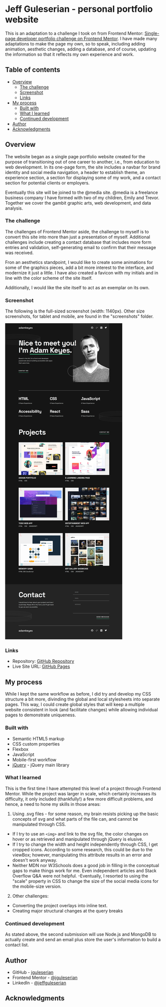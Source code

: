 # Jeff Guleserian - personal portfolio website

This is an adaptation to a challenge I took on from Frontend Mentor: [Single-page developer portfolio challenge on Frontend Mentor](https://www.frontendmentor.io/challenges/singlepage-developer-portfolio-bBVj2ZPi-x). I have made many adaptations to make the page my own, so to speak, including adding animation, aesthetic changes, adding a database, and of course, updating the information so that it reflects my own experience and work. 

## Table of contents

- [Overview](#overview)
  - [The challenge](#the-challenge)
  - [Screenshot](#screenshot)
  - [Links](#links)
- [My process](#my-process)
  - [Built with](#built-with)
  - [What I learned](#what-i-learned)
  - [Continued development](#continued-development)
- [Author](#author)
- [Acknowledgments](#acknowledgments)

## Overview

The website began as a single page portfolio website created for the purpose of transitioning out of one career to another, i.e., from education to web development. In its one-page form, the site includes a navbar for brand identity and social media navigation, a header to establish theme, an experience section, a section for displaying some of my work, and a contact section for potential clients or employers.

Eventually this site will be joined to the @media site. @media is a freelance business company I have formed with two of my children, Emily and Trevor. Together we cover the gambit graphic arts, web development, and data analysis.

### The challenge

The challenges of Frontend Mentor aside, the challenge to myself is to convert this site into more than just a presentation of myself. Additional challenges include creating a contact database that includes more form entries and validation, self-generating email to confirm that their message was received.

Fron an aesthetics standpoint, I would like to create some animations for some of the graphics pieces, add a bit more interest to the interface, and modernize it just a little. I have also created a favicon with my initials and in line with the color scheme of the site itself.

Additionally, I would like the site itself to act as an exemplar on its own.

### Screenshot

The following is the full-sized screenshot (width: 1140px). Other size screenshots, for tablet and mobile, are found in the "screenshots" folder.

![Full-sized Screenshot](./screenshots/screenshot.png)

### Links

- Repository: [GitHub Repository](https://github.com/jguleserian/jguleserian-portfolio.git)
- Live Site URL: [GitHub Pages](https://jguleserian.github.io/jguleserian-portfolio/)

## My process

While I kept the same workflow as before, I did try and develop my CSS structure a bit more, divinding the global and local stylesheets into separate pages. This way, I could create global styles that will keep a multiple website consistent in look (and facilitate changes) while allowing individual pages to demonstrate uniqueness.

### Built with

- Semantic HTML5 markup
- CSS custom properties
- Flexbox
- JavaScript
- Mobile-first workflow
- [jQuery](https://jquery.com/) - jQuery main library


### What I learned

This is the first time I have attempted this level of a project through Frontend Mentor. While the project was larger in scale, which certainly increases its difficulty, it only included (thankfully!) a few more difficult problems, and hence, a need to hone my skills in those areas:
1. Using .svg files - for some reason, my brain resists picking up the basic concepts of svg and what parts of the file can, and cannot be manipulated through CSS.
  - If I try to use an `<img>` and link to the svg file, the color changes on hover or as retrieved and manipulated through jQuery is elusive. 
  - If I try to change the width and height independently through CSS, I get cropped icons. According to some research, this could be due to the viewBox; however, manipulating this attribute results in an error and doesn't work anyway. 
  - Neither MDN nor W3Schools does a good job in filling in the conceptual gaps to make things work for me. Even independent articles and Stack Overflow Q&A were not helpful.
  -Eventually, I resorted to using the "scale" property in CSS to change the size of the social media icons for the mobile-size version.
2. Other challenges:
  - Converting the project overlays into inline text.
  - Creating major structural changes at the query breaks

### Continued development

As stated above, the second submission will use Node.js and MongoDB to actually create and send an email plus store the user's information to build a contact list.

## Author

- GitHub - [jguleserian](https://github.com/jguleserian)
- Frontend Mentor - [@jguleserian](https://www.frontendmentor.io/profile/jguleserian)
- LinkedIn - [@jeffguleserian](https://www.linkedin.com/in/jeffguleserian/)

## Acknowledgments


